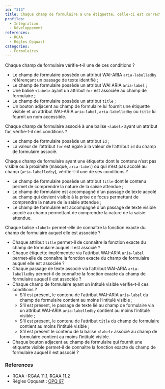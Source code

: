 ```yaml
---
id: "313"
title: Chaque champ de formulaire a une étiquette; celle-ci est correctement reliée au champ.
profiles:
  - Intégration
  - Développement
references:
  - RGAA
  - Règles Opquast
categories:
  - Formulaires
---
```


Chaque champ de formulaire vérifie-t-il une de ces conditions ?
* Le champ de formulaire possède un attribut WAI-ARIA `aria-labelledby` référençant un passage de texte identifié ;
* Le champ de formulaire possède un attribut WAI ARIA `aria-label` ;
* Une balise `<label>` ayant un attribut `for` est associée au champ de formulaire ;
* Le champ de formulaire possède un attribut `title` ;
* Un bouton adjacent au champ de formulaire lui fournit une étiquette visible et un attribut WAI-ARIA `aria-label`, `aria-labelledby` ou `title` lui fournit un nom accessible.

Chaque champ de formulaire associé à une balise `<label>` ayant un attribut for, vérifie-t-il ces conditions ?
* Le champ de formulaire possède un attribut `id` ;
* La valeur de l‘attribut `for` est égale à la valeur de l‘attribut `id` du champ de formulaire associé.

Chaque champ de formulaire ayant une étiquette dont le contenu n‘est pas visible ou à proximité (masqué, `aria-label`) ou qui n’est pas accolé au champ (`aria-labelledby`), vérifie-t-il une de ses conditions ?
* Le champ de formulaire possède un attribut `title` dont le contenu permet de comprendre la nature de la saisie attendue ;
* Le champ de formulaire est accompagné d‘un passage de texte accolé au champ qui devient visible à la prise de focus permettant de comprendre la nature de la saisie attendue ;
* Le champ de formulaire est accompagné d‘un passage de texte visible accolé au champ permettant de comprendre la nature de la saisie attendue.

Chaque balise `<label>` permet-elle de connaître la fonction exacte du champ de formulaire auquel elle est associée ?
* Chaque attribut `title` permet-il de connaître la fonction exacte du champ de formulaire auquel il est associé ?
* Chaque étiquette implémentée via l‘attribut WAI-ARIA `aria-label` permet-elle de connaître la fonction exacte du champ de formulaire auquel elle est associée ?
* Chaque passage de texte associé via l‘attribut WAI-ARIA `aria-labelledby` permet-il de connaître la fonction exacte du champ de formulaire auquel il est associée ?
* Chaque champ de formulaire ayant un intitulé visible vérifie-t-il ces conditions ?
  * S‘il est présent, le contenu de l‘attribut WAI-ARIA `aria-label` du champ de formulaire contient au moins l‘intitulé visible ;
  * S‘il est présent, le passage de texte lié au champ de formulaire via un attribut WAI-ARIA `aria-labelledby` contient au moins l‘intitulé visible ;
  * S‘il est présent, le contenu de l‘attribut `title` du champ de formulaire contient au moins l‘intitulé visible ;
  * S‘il est présent le contenu de la balise `<label>` associé au champ de formulaire contient au moins l‘intitulé visible.
* Chaque bouton adjacent au champ de formulaire qui fournit une étiquette visible permet-il de connaître la fonction exacte du champ de formulaire auquel il est associé ?

### Références

*   RGAA : RGAA 11.1, RGAA 11.2
*   Règles Opquast : [OPQ 67](https://checklists.opquast.com/fr/assurance-qualite-web/chaque-champ-de-formulaire-est-associe-dans-le-code-source-a-une-etiquette-qui-lui-est-propre)
